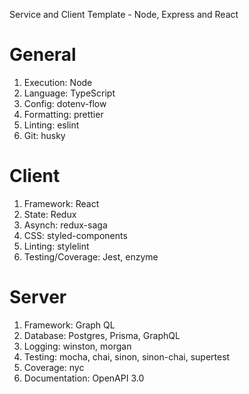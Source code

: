 Service and Client Template - Node, Express and React

# General
1. Execution: Node
1. Language: TypeScript
1. Config: dotenv-flow
1. Formatting: prettier
1. Linting: eslint
1. Git: husky

# Client
1. Framework: React
1. State: Redux
1. Asynch: redux-saga
1. CSS: styled-components
1. Linting: stylelint
1. Testing/Coverage: Jest, enzyme

# Server
1. Framework: Graph QL
1. Database: Postgres, Prisma, GraphQL
1. Logging: winston, morgan
1. Testing: mocha, chai, sinon, sinon-chai, supertest
1. Coverage: nyc
1. Documentation: OpenAPI 3.0